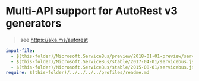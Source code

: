 # Multi-API support for AutoRest v3 generators

> see https://aka.ms/autorest

``` yaml $(enable-multi-api)
input-file:
  - $(this-folder)/Microsoft.ServiceBus/preview/2018-01-01-preview/servicebus-preview.json
  - $(this-folder)/Microsoft.ServiceBus/stable/2017-04-01/servicebus.json
  - $(this-folder)/Microsoft.ServiceBus/stable/2015-08-01/servicebus.json
require: $(this-folder)/../../../../profiles/readme.md
```
